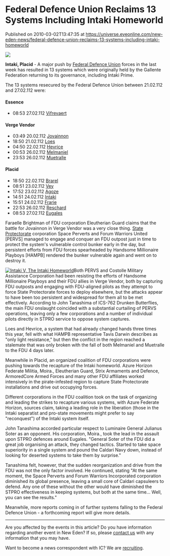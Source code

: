 # Federal Defence Union Reclaims 13 Systems Including Intaki Homeworld
Published on 2010-03-02T13:47:35 at https://universe.eveonline.com/new-eden-news/federal-defence-union-reclaims-13-systems-including-intaki-homeworld

![](http://www.eve-ic.net/media/assets/icarticlebanner.png)  
  
 **Intaki, Placid** \- A major push by [Federal Defence Union](http://www.eve-ic.net/media/igbd/igbd.php?faction=ic&url=http://wiki.eveonline.com/en/wiki/Federal_Defence_Union) forces in the last week has resulted in 13 systems which were originally held by the Gallente Federation returning to its governance, including Intaki Prime.   
  
The 13 systems resecured by the Federal Defence Union between 21.02.112 and 27.02.112 were:

#### Essence

  * 08:53 27.02.112 [Vifrevaert](http://www.eve-ic.net/media/igbd/igbd.php?faction=ic&url=http://wiki.eveonline.com/en/wiki/Vifrevaert_%2528System%2529)



#### Verge Vendor

  * 03:49 20.02.112 [Jovainnon](http://www.eve-ic.net/media/igbd/igbd.php?faction=ic&url=http://wiki.eveonline.com/en/wiki/Jovainnon_%2528System%2529)
  * 18:50 21.02.112 [Loes](http://www.eve-ic.net/media/igbd/igbd.php?faction=ic&url=http://wiki.eveonline.com/en/wiki/Loes_%2528System%2529)
  * 04:50 22.02.112 [Hevrice](http://www.eve-ic.net/media/igbd/igbd.php?faction=ic&url=http://wiki.eveonline.com/en/wiki/Hevrice_%2528System%2529)
  * 00:53 26.02.112 [Melmaniel](http://www.eve-ic.net/media/igbd/igbd.php?faction=ic&url=http://wiki.eveonline.com/en/wiki/Melmaniel_%2528System%2529)
  * 23:53 26.02.112 [Muetralle](http://www.eve-ic.net/media/igbd/igbd.php?faction=ic&url=http://wiki.eveonline.com/en/wiki/Muetralle_%2528System%2529)



#### Placid

  * 18:50 22.02.112 [Brarel](http://www.eve-ic.net/media/igbd/igbd.php?faction=ic&url=http://wiki.eveonline.com/en/wiki/Brarel_%2528System%2529)
  * 08:51 23.02.112 [Vey](http://www.eve-ic.net/media/igbd/igbd.php?faction=ic&url=http://wiki.eveonline.com/en/wiki/Vey_%2528System%2529)
  * 17:52 23.02.112 [Agoze](http://www.eve-ic.net/media/igbd/igbd.php?faction=ic&url=http://wiki.eveonline.com/en/wiki/Agoze_%2528System%2529)
  * 14:51 24.02.112 [Intaki](http://www.eve-ic.net/media/igbd/igbd.php?faction=ic&url=http://wiki.eveonline.com/en/wiki/Intaki_%2528System%2529)
  * 15:51 24.02.112 [Frarie](http://www.eve-ic.net/media/igbd/igbd.php?faction=ic&url=http://wiki.eveonline.com/en/wiki/Frarie_%2528System%2529)
  * 22:53 26.02.112 [Reschard](http://www.eve-ic.net/media/igbd/igbd.php?faction=ic&url=http://wiki.eveonline.com/en/wiki/Reschard_%2528System%2529)
  * 08:53 27.02.112 [Eugales](http://www.eve-ic.net/media/igbd/igbd.php?faction=ic&url=http://wiki.eveonline.com/en/wiki/Eugales_%2528System%2529)



Faraelle Brightman of FDU corporation Eleutherian Guard claims that the battle for Jovainnon in Verge Vendor was a very close thing. [State Protectorate](http://www.eve-ic.net/media/igbd/igbd.php?faction=ic&url=http://wiki.eveonline.com/en/wiki/State_Protectorate_%2528NPC_corporation%2529) corporation Space Perverts and Forum Warriors United [PERVS] managed to engage and conquer an FDU outpost just in time to protect the system's vulnerable control bunker early in the day, but persistent efforts from FDU forces spearheaded by Handsome Millionaire Playboys [HAMPB] rendered the bunker vulnerable again and went on to destroy it.   
  
[![Intaki V, The Intaki Homeworld](http://www.eve-ic.net/media/articles/3723/intakivthumb.png)](http://www.eve-ic.net/media/igbd/igbd.php?faction=ic&url=http%3A%2F%2Fwww.eve-ic.net%2Fmedia%2Farticles%2F3723%2Fintakiv.png)Both PERVS and Costolle Military Assistance Corporation had been resisting the efforts of Handsome Millionaire Playboys and their FDU allies in Verge Vendor, both by capturing FDU outposts and engaging with FDU-aligned pilots as they attempt to force State Protectorate forces to deploy elsewhere, but the attacks appear to have been too persistent and widespread for them all to be met effectively. According to John Tanashima of ICS-762 Drunken Butterflies, the main FDU onslaught coincided with a substantial curtailing of PERVS operations, leaving only a few corporations and a number of individual pilots directly in STPRO service to oppose system captures.   
  
Loes and Hevrice, a system that had already changed hands three times this year, fell with what HAMPB representative Tavis Darwin describes as "only light resistance," but then the conflict in the region reached a stalemate that was only broken with the fall of both Melmaniel and Muetralle to the FDU 4 days later.   
  
Meanwhile in Placid, an organized coalition of FDU corporations were pushing towards the recapture of the Intaki homeworld. Azure Horizon Federate Militia, Moira., Eleutherian Guard, Strix Armaments and Defence, ArmoredCore Armed Forces and many other FDU affiliates worked intensively in the pirate-infested region to capture State Protectorate installations and drive out occupying forces.   
  
Different corporations in the FDU coalition took on the task of organizing and leading the strikes to recapture various systems, with Azure Federate Horizon, sources claim, taking a leading role in the liberation (those in the Intaki separatist and pro-state movements might prefer to say "reconquest") of the Intaki system itself.   
  
John Tanashima accorded particular respect to Luminaire General Julianus Soter as an opponent. His corporation, Moira., took the lead in the assault upon STPRO defences around Eugales. "General Soter of the FDU did a great job organising an attack, they changed tactics. Started to take space superiority in a single system and pound the Caldari Navy down, instead of looking for deserted systems to take them by surprise."   
  
Tanashima felt, however, that the sudden reorganization and drive from the FDU was not the only factor involved. He continued, stating "At the same moment, the Space Perverts and Forum Warriors Incorporated corporation diminished its global presence, leaving a small core of Caldari capsuleers to defend. Any one of these without the other would have diminished the STPRO effectiveness in keeping systems, but both at the same time... Well, you can see the results."   
  
Meanwhile, more reports coming in of further systems falling to the Federal Defence Union \- a forthcoming report will give more details.

* * *

Are you affected by the events in this article? Do you have information regarding another event in New Eden? If so, please [contact us](http://www.eveonline.com/news.asp?a=submitrp) with any information that you may have.  
  
Want to become a news correspondent with IC? We are [recruiting](http://www.eveonline.com/isd.asp).
